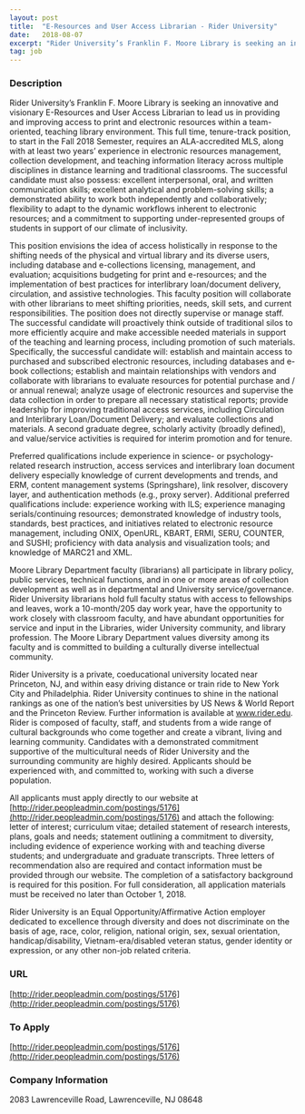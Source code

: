```yaml
---
layout: post
title:  "E-Resources and User Access Librarian - Rider University"
date:   2018-08-07
excerpt: "Rider University’s Franklin F. Moore Library is seeking an innovative and visionary E-Resources and User Access Librarian to lead us in providing and improving access to print and electronic resources within a team-oriented, teaching library environment. This full time, tenure-track position, to start in the Fall 2018 Semester, requires an..."
tag: job
---
```


### Description   

Rider University’s Franklin F. Moore Library is seeking an innovative and visionary 
E-Resources and User Access Librarian to lead us in providing and improving access to print and electronic resources within a team-oriented, teaching library environment. This full time, tenure-track position, to start in the Fall 2018 Semester, requires an ALA-accredited MLS, along with at least two years’ experience in electronic resources management, collection development, and teaching information literacy across multiple disciplines in distance learning and traditional classrooms. The successful candidate must also possess:  excellent interpersonal, oral, and written communication skills; excellent analytical and problem-solving skills; a demonstrated ability to work both independently and collaboratively; flexibility to adapt to the dynamic workflows inherent to electronic resources; and a commitment to supporting under-represented groups of students in support of our climate of inclusivity.

This position envisions the idea of access holistically in response to the shifting needs of the physical and virtual library and its diverse users, including database and e-collections licensing, management, and evaluation; acquisitions budgeting for print and e-resources; and the implementation of best practices for interlibrary loan/document delivery, circulation, and assistive technologies. This faculty position will collaborate with other librarians to meet shifting priorities, needs, skill sets, and current responsibilities. The position does not directly supervise or manage staff. The successful candidate will proactively think outside of traditional silos to more efficiently acquire and make accessible needed materials in support of the teaching and learning process, including promotion of such materials. Specifically, the successful candidate will:  establish and maintain access to purchased and subscribed electronic resources, including databases and e-book collections; establish and maintain relationships with vendors and collaborate with librarians to evaluate resources for potential purchase and / or annual renewal; analyze usage of electronic resources and supervise the data collection in order to prepare all necessary statistical reports; provide leadership for improving traditional access services, including Circulation and Interlibrary Loan/Document Delivery; and evaluate collections and materials. A second graduate degree, scholarly activity (broadly defined), and value/service activities is required for interim promotion and for tenure. 

Preferred qualifications include experience in science- or psychology-related research instruction, access services and interlibrary loan document delivery especially knowledge of current developments and trends, and ERM, content management systems (Springshare), link resolver, discovery layer, and authentication methods (e.g., proxy server).  Additional preferred qualifications include:  experience working with ILS; experience managing serials/continuing resources; demonstrated knowledge of industry tools, standards, best practices, and initiatives related to electronic resource management, including ONIX, OpenURL, KBART, ERMI, SERU, COUNTER, and SUSHI; proficiency with data analysis and visualization tools; and knowledge of MARC21 and XML.

Moore Library Department faculty (librarians) all participate in library policy, public services, technical functions, and in one or more areas of collection development as well as in departmental and University service/governance. Rider University librarians hold full faculty status with access to fellowships and leaves, work a 10-month/205 day work year, have the opportunity to work closely with classroom faculty, and have abundant opportunities for service and input in the Libraries, wider University community, and library profession. The Moore Library Department values diversity among its faculty and is committed to building a culturally diverse intellectual community.

Rider University is a private, coeducational university located near Princeton, NJ, and within easy driving distance or train ride to New York City and Philadelphia. Rider University continues to shine in the national rankings as one of the nation’s best universities by US News & World Report and the Princeton Review. Further information is available at www.rider.edu.  Rider is composed of faculty, staff, and students from a wide range of cultural backgrounds who come together and create a vibrant, living and learning community. Candidates with a demonstrated commitment supportive of the multicultural needs of Rider University and the surrounding community are highly desired. Applicants should be experienced with, and committed to, working with such a diverse population.

All applicants must apply directly to our website at [http://rider.peopleadmin.com/postings/5176](http://rider.peopleadmin.com/postings/5176) and attach the following: letter of interest; curriculum vitae; detailed statement of research interests, plans, goals and needs; statement outlining a commitment to diversity, including evidence of experience working with and teaching diverse students; and undergraduate and graduate transcripts. Three letters of recommendation also are required and contact information must be provided through our website. The completion of a satisfactory background is required for this position. For full consideration, all application materials must be received no later than October 1, 2018.

Rider University is an Equal Opportunity/Affirmative Action employer dedicated to excellence through diversity and does not discriminate on the basis of age, race, color, religion, national origin, sex, sexual orientation, handicap/disability, Vietnam-era/disabled veteran status, gender identity or expression, or any other non-job related criteria.











### URL   

[http://rider.peopleadmin.com/postings/5176](http://rider.peopleadmin.com/postings/5176)

### To Apply   

[http://rider.peopleadmin.com/postings/5176](http://rider.peopleadmin.com/postings/5176)


### Company Information   

2083 Lawrenceville Road, Lawrenceville, NJ  08648



